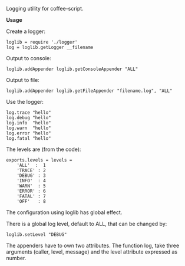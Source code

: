 Logging utility for coffee-script.

**Usage**

Create a logger:

    loglib = require './logger'
    log = loglib.getLogger __filename

Output to console:
    
    loglib.addAppender loglib.getConsoleAppender "ALL"

Output to file:

    loglib.addAppender loglib.getFileAppender "filename.log", "ALL"

Use the logger:

    log.trace "hello"
    log.debug "hello"
    log.info  "hello"
    log.warn  "hello"
    log.error "hello"
    log.fatal "hello"

The levels are (from the code):

    exports.levels = levels =
        'ALL'  :  1
        'TRACE' : 2
        'DEBUG' : 3
        'INFO'  : 4
        'WARN'  : 5
        'ERROR' : 6
        'FATAL' : 7
        'OFF'   : 8


The configuration using loglib has global effect.

There is a global log level, default to ALL, that can be changed by:

    loglib.setLevel "DEBUG"

The appenders have to own two attributes.
The function log, take three arguments (caller, level, message) and the level attribute expressed as number.


